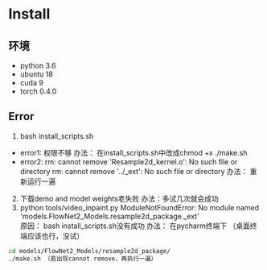 # Install
## 环境
- python 3.6
- ubuntu 18
- cuda 9
- torch 0.4.0
## Error
1) bash install_scripts.sh
- error1: 
权限不够 
办法：
在install_scripts.sh中改成chmod +x ./make.sh
- error2: 
rm: cannot remove 'Resample2d_kernel.o': No such file or directory 
rm: cannot remove '../_ext': No such file or directory 
办法： 重新运行一遍
2) 下载demo and model weights老失败 
办法：多试几次就会成功
3) python tools/video_inpaint.py 
ModuleNotFoundError: No module named 'models.FlowNet2_Models.resample2d_package._ext'  
原因： bash install_scripts.sh没有成功 
办法： 在pycharm终端下 （桌面终端应该也行，没试） 
```bash
cd models/FlowNet2_Models/resample2d_package/
./make.sh （若出现cannot remove，再执行一遍）
```

